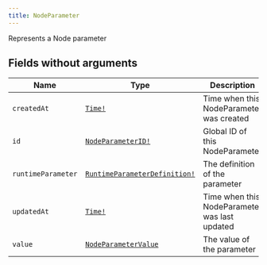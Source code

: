 ```yaml
---
title: NodeParameter
---
```


Represents a Node parameter

## Fields without arguments

| Name | Type | Description |
|------|------|-------------|
| `createdAt` | [`Time!`](../scalar/time.md) | Time when this NodeParameter was created |
| `id` | [`NodeParameterID!`](../scalar/nodeparameterid.md) | Global ID of this NodeParameter |
| `runtimeParameter` | [`RuntimeParameterDefinition!`](../object/runtimeparameterdefinition.md) | The definition of the parameter |
| `updatedAt` | [`Time!`](../scalar/time.md) | Time when this NodeParameter was last updated |
| `value` | [`NodeParameterValue`](../union/nodeparametervalue.md) | The value of the parameter |

